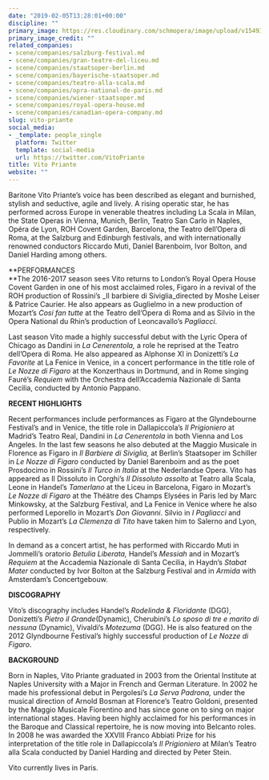```yaml
---
date: "2019-02-05T13:28:01+00:00"
discipline: ""
primary_image: https://res.cloudinary.com/schmopera/image/upload/v1549373175/media/2019/02/VitoPriante.jpg
primary_image_credit: ""
related_companies:
- scene/companies/salzburg-festival.md
- scene/companies/gran-teatre-del-liceu.md
- scene/companies/staatsoper-berlin.md
- scene/companies/bayerische-staatsoper.md
- scene/companies/teatro-alla-scala.md
- scene/companies/opra-national-de-paris.md
- scene/companies/wiener-staatsoper.md
- scene/companies/royal-opera-house.md
- scene/companies/canadian-opera-company.md
slug: vito-priante
social_media:
- _template: people_single
  platform: Twitter
  template: social-media
  url: https://twitter.com/VitoPriante
title: Vito Priante
website: ""
---
```

Baritone Vito Priante’s voice has been described as elegant and burnished, stylish and seductive, agile and lively. A rising operatic star, he has performed across Europe in venerable theatres including La Scala in Milan, the State Operas in Vienna, Munich, Berlin, Teatro San Carlo in Naples, Opéra de Lyon, ROH Covent Garden, Barcelona, the Teatro dell’Opera di Roma, at the Salzburg and Edinburgh festivals, and with internationally renowned conductors Riccardo Muti, Daniel Barenboim, Ivor Bolton, and Daniel Harding among others.

**PERFORMANCES  
**The 2016-2017 season sees Vito returns to London’s Royal Opera House Covent Garden in one of his most acclaimed roles, Figaro in a revival of the ROH production of Rossini’s _Il barbiere di Siviglia_directed by Moshe Leiser & Patrice Caurier. He also appears as Guglielmo in a new production of Mozart’s _Cosi fan tutte_ at the Teatro dell’Opera di Roma and as Silvio in the Opera National du Rhin’s production of Leoncavallo’s _Pagliacci_.

Last season Vito made a highly successful debut with the Lyric Opera of Chicago as Dandini in _La Cenerentola,_ a role he reprised at the Teatro dell’Opera di Roma. He also appeared as Alphonse XI in Donizetti’s _La Favorite_ at La Fenice in Venice, in a concert performance in the title role of _Le Nozze di Figaro_ at the Konzerthaus in Dortmund, and in Rome singing Fauré’s _Requiem_ with the Orchestra dell’Accademia Nazionale di Santa Cecilia, conducted by Antonio Pappano.

**RECENT HIGHLIGHTS**

Recent performances include performances as Figaro at the Glyndebourne Festival’s and in Venice, the title role in Dallapiccola’s _Il Prigioniero_ at Madrid’s Teatro Real, Dandini in _La Cenerentola_ in both Vienna and Los Angeles. In the last few seasons he also debuted at the Maggio Musicale in Florence as Figaro in _Il Barbiere di Siviglia,_ at Berlin’s Staatsoper im Schiller in _Le_ _Nozze di Figaro_ conducted by Daniel Barenboim and as the poet Prosdocimo in Rossini’s _Il Turco in Italia_ at the Nederlandse Opera. Vito has appeared as Il Dissoluto in Corghi’s _Il Dissoluto assolto_ at Teatro alla Scala, Leone in Handel’s _Tamerlano_ at the Liceu in Barcelona, Figaro in Mozart’s _Le Nozze di Figaro_ at the Théätre des Champs Elysées in Paris led by Marc Minkowsky, at the Salzburg Festival, and La Fenice in Venice where he also performed Leporello in Mozart’s _Don Giovanni_. Silvio in _I Pagliacci_ and Publio in Mozart’s _La Clemenza di Tito_ have taken him to Salerno and Lyon, respectively.

In demand as a concert artist, he has performed with Riccardo Muti in Jommelli’s oratorio _Betulia Liberata,_ Handel’s _Messiah_ and in Mozart’s _Requiem_ at the Accademia Nazionale di Santa Cecilia, in Haydn’s _Stabat Mater_ conducted by Ivor Bolton at the Salzburg Festival and in _Armida_ with Amsterdam’s Concertgebouw.

**DISCOGRAPHY**

Vito’s discography includes Handel’s _Rodelinda & Floridante_ (DGG), Donizetti’s _Pietro il Grande_(Dynamic), Cherubini’s _Lo sposo di tre e marito di nessuna_ (Dynamic), Vivaldi’s _Motezuma_ (DGG). He is also featured on the 2012 Glyndbourne Festival’s highly successful production of _Le Nozze di Figaro_.

**BACKGROUND**

Born in Naples, Vito Priante graduated in 2003 from the Oriental Institute at Naples University with a Major in French and German Literature. In 2002 he made his professional debut in Pergolesi’s _La Serva Padrona,_ under the musical direction of Arnold Bosman at Florence’s Teatro Goldoni, presented by the Maggio Musicale Fiorentino and has since gone on to sing on major international stages. Having been highly acclaimed for his performances in the Baroque and Classical repertoire, he is now moving into Belcanto roles. In 2008 he was awarded the XXVIII Franco Abbiati Prize for his interpretation of the title role in Dallapiccola’s _Il Prigioniero_ at Milan’s Teatro alla Scala conducted by Daniel Harding and directed by Peter Stein.

Vito currently lives in Paris.